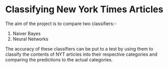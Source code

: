 # Classifying New York Times Articles

The aim of the project is to compare two classifiers:-
1) Naiver Bayes
2) Neural Networks

The accuracy of these classifiers can be put to a test by using them to classify the contents of NYT articles into
their respective categories and comparing the predictions to the actual categories.
